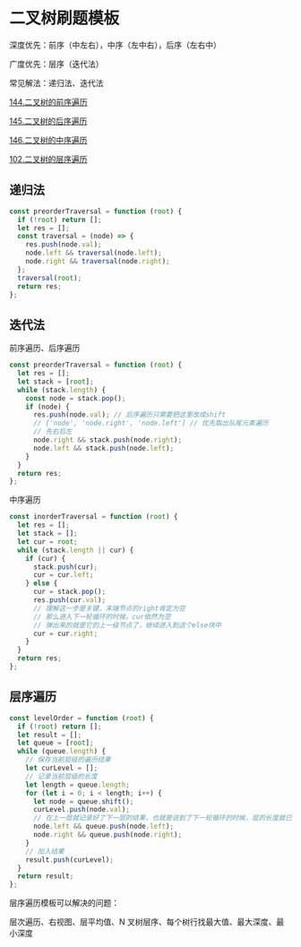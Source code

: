 # 二叉树刷题模板

深度优先：前序（中左右），中序（左中右），后序（左右中）

广度优先：层序（迭代法）

常见解法：递归法、迭代法

[144.二叉树的前序遍历](https://leetcode.cn/problems/binary-tree-preorder-traversal/)

[145.二叉树的后序遍历](https://leetcode.cn/problems/binary-tree-postorder-traversal/)

[146.二叉树的中序遍历](https://leetcode.cn/problems/binary-tree-inorder-traversal/)

[102.二叉树的层序遍历](https://leetcode.cn/problems/binary-tree-level-order-traversal/)

## 递归法

```js
const preorderTraversal = function (root) {
  if (!root) return [];
  let res = [];
  const traversal = (node) => {
    res.push(node.val);
    node.left && traversal(node.left);
    node.right && traversal(node.right);
  };
  traversal(root);
  return res;
};
```

## 迭代法

前序遍历、后序遍历

```js
const preorderTraversal = function (root) {
  let res = [];
  let stack = [root];
  while (stack.length) {
    const node = stack.pop();
    if (node) {
      res.push(node.val); // 后序遍历只需要把这里改成shift
      // ['node', 'node.right', 'node.left'] // 优先取出队尾元素遍历
      // 先右后左
      node.right && stack.push(node.right);
      node.left && stack.push(node.left);
    }
  }
  return res;
};
```

中序遍历

```js
const inorderTraversal = function (root) {
  let res = [];
  let stack = [];
  let cur = root;
  while (stack.length || cur) {
    if (cur) {
      stack.push(cur);
      cur = cur.left;
    } else {
      cur = stack.pop();
      res.push(cur.val);
      // 理解这一步是关键，末端节点的right肯定为空
      // 那么进入下一轮循环的时候，cur依然为空
      // 弹出来的就是它的上一级节点了，继续进入到这个else块中
      cur = cur.right;
    }
  }
  return res;
};
```

## 层序遍历

```js
const levelOrder = function (root) {
  if (!root) return [];
  let result = [];
  let queue = [root];
  while (queue.length) {
    // 保存当前层级的遍历结果
    let curLevel = [];
    // 记录当前层级的长度
    let length = queue.length;
    for (let i = 0; i < length; i++) {
      let node = queue.shift();
      curLevel.push(node.val);
      // 在上一层就记录好了下一层的结果，也就是说到了下一轮循环的时候，层的长度就已知了
      node.left && queue.push(node.left);
      node.right && queue.push(node.right);
    }
    // 加入结果
    result.push(curLevel);
  }
  return result;
};
```

层序遍历模板可以解决的问题：

层次遍历、右视图、层平均值、N 叉树层序、每个树行找最大值、最大深度、最小深度
